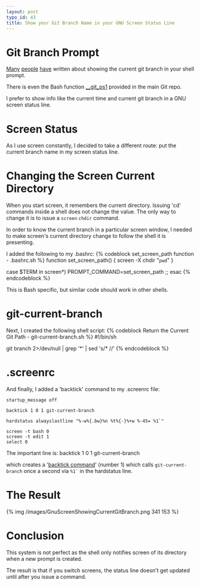```yaml
--- 
layout: post
typo_id: 43
title: Show your Git Branch Name in your GNU Screen Status Line
---
```

# Git Branch Prompt

[Many](http://github.com/guides/put-your-git-branch-name-in-your-shell-prompt) [people](http://github.com/lvv/git-prompt/) [have](http://www.jukie.net/bart/blog/20080404105620) written about showing the current git branch in your shell prompt.

There is even the Bash function [__git_ps1](http://repo.or.cz/w/git.git?a=blob_plain;f=contrib/completion/git-completion.bash) provided in the main Git repo.

I prefer to show info like the current time and current git branch in a GNU screen status line.

<!--more-->

# Screen Status

As I use screen constantly, I decided to take a different route: put the current branch name in my screen status line.

# Changing the Screen Current Directory

When you start screen, it remembers the current directory. Issuing 'cd' commands inside a shell does not change the value. The only way to change it is to issue a `screen` `chdir` command.

In order to know the current branch in a particular screen window, I needed to make screen's current directory change to follow the shell it is presenting.

I added the following to my .bashrc:
{% codeblock set_screen_path function - .bashrc.sh %}
function set_screen_path() {
  screen -X chdir "`pwd`"
}

case $TERM in
screen*)
  PROMPT_COMMAND=set_screen_path
  ;;
esac
{% endcodeblock %}

This is Bash specific, but similar code should work in other shells.

# git-current-branch

Next, I created the following shell script:
{% codeblock Return the Current Git Path - git-current-branch.sh %}
#!/bin/sh

git branch 2>/dev/null | grep '*' | sed 's/\* //'
{% endcodeblock %}

# .screenrc

And finally, I added a 'backtick' command to my .screenrc file:

    startup_message off

    backtick 1 0 1 git-current-branch

    hardstatus alwayslastline "%-w%{.bw}%n %t%{-}%+w %-45= %1`"

    screen -t bash 0
    screen -t edit 1
    select 0

The important line is:
    backtick 1 0 1 git-current-branch

which creates a '[backtick command](http://www.gnu.org/software/screen/manual/html_node/Backtick.html)' (number 1) which calls `git-current-branch` once a second via <code>%1\`</code> in the hardstatus line.

#	The Result

{% img /images/GnuScreenShowingCurrentGitBranch.png 341 153 %}

# Conclusion

This system is not perfect as the shell only notifies screen of its directory when a new prompt is created.

The result is that if you switch screens, the status line doesn't get updated until after you issue a command.
